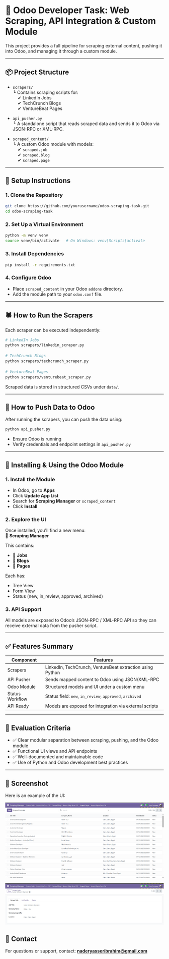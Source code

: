 # 🧪 Odoo Developer Task: Web Scraping, API Integration & Custom Module

This project provides a full pipeline for scraping external content, pushing it into Odoo, and managing it through a custom module.

---

## 📦 Project Structure

- `scrapers/`  
  └ Contains scraping scripts for:  
  &nbsp;&nbsp;&nbsp;&nbsp;✔ LinkedIn Jobs  
  &nbsp;&nbsp;&nbsp;&nbsp;✔ TechCrunch Blogs  
  &nbsp;&nbsp;&nbsp;&nbsp;✔ VentureBeat Pages  

- `api_pusher.py`  
  └ A standalone script that reads scraped data and sends it to Odoo via JSON-RPC or XML-RPC.

- `scraped_content/`  
  └ A custom Odoo module with models:  
  &nbsp;&nbsp;&nbsp;&nbsp;✔ `scraped.job`  
  &nbsp;&nbsp;&nbsp;&nbsp;✔ `scraped.blog`  
  &nbsp;&nbsp;&nbsp;&nbsp;✔ `scraped.page`

---

## 🔧 Setup Instructions

### 1. Clone the Repository

```bash
git clone https://github.com/yourusername/odoo-scraping-task.git
cd odoo-scraping-task
```

### 2. Set Up a Virtual Environment

```bash
python -m venv venv
source venv/bin/activate   # On Windows: venv\Scripts\activate
```

### 3. Install Dependencies

```bash
pip install -r requirements.txt
```

### 4. Configure Odoo

- Place `scraped_content` in your Odoo `addons` directory.
- Add the module path to your `odoo.conf` file.

---

## 🕷️ How to Run the Scrapers

Each scraper can be executed independently:

```bash
# LinkedIn Jobs
python scrapers/linkedin_scraper.py

# TechCrunch Blogs
python scrapers/techcrunch_scraper.py

# VentureBeat Pages
python scrapers/venturebeat_scraper.py
```

Scraped data is stored in structured CSVs under `data/`.

---

## 🔁 How to Push Data to Odoo

After running the scrapers, you can push the data using:

```bash
python api_pusher.py
```

- Ensure Odoo is running
- Verify credentials and endpoint settings in `api_pusher.py`

---

## 🧩 Installing & Using the Odoo Module

### 1. Install the Module

- In Odoo, go to **Apps**
- Click **Update App List**
- Search for **Scraping Manager** or `scraped_content`
- Click **Install**

### 2. Explore the UI

Once installed, you'll find a new menu:  
📁 **Scraping Manager**

This contains:

- 📄 **Jobs**
- 📰 **Blogs**
- 📘 **Pages**

Each has:
- Tree View
- Form View
- Status (new, in_review, approved, archived)

### 3. API Support

All models are exposed to Odoo’s JSON-RPC / XML-RPC API so they can receive external data from the pusher script.

---

## ✅ Features Summary

| Component         | Features                                                                 |
|------------------|--------------------------------------------------------------------------|
| Scrapers         | LinkedIn, TechCrunch, VentureBeat extraction using Python               |
| API Pusher       | Sends mapped content to Odoo using JSON/XML-RPC                         |
| Odoo Module      | Structured models and UI under a custom menu                            |
| Status Workflow  | Status field: `new`, `in_review`, `approved`, `archived`                |
| API Ready        | Models are exposed for integration via external scripts                 |

---

## 🧠 Evaluation Criteria

- ✅ Clear modular separation between scraping, pushing, and the Odoo module
- ✅ Functional UI views and API endpoints
- ✅ Well-documented and maintainable code
- ✅ Use of Python and Odoo development best practices

---

## 📸 Screenshot

Here is an example of the UI:

![App Screenshot](images/Screenshot%202025-05-18%20225117.png)

![App Screenshot](images/Screenshot%202025-05-18%20225143.png)


## 📩 Contact

For questions or support, contact: **naderyasseribrahim@gmail.com**
